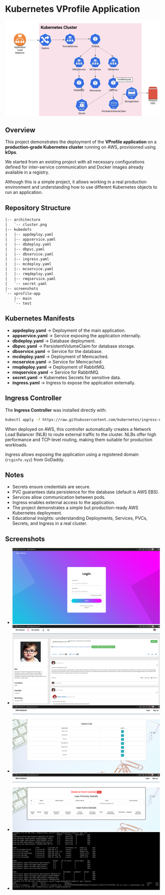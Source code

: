 # Kubernetes VProfile Application

![Architecture](./architecture/cluster.png)

## Overview

This project demonstrates the deployment of the **VProfile application** on a **production-grade Kubernetes cluster** running on AWS, provisioned using **kOps**.

We started from an existing project with all necessary configurations defined for inter-service communication and Docker images already available in a registry.

Although this is a simple project, it allows working in a real production environment and understanding how to use different Kubernetes objects to run an application.

## Repository Structure

```
|-- architecture
|   `-- cluster.png
|-- kubedefs
|   |-- appdeploy.yaml
|   |-- appservice.yaml
|   |-- dbdeploy.yaml
|   |-- dbpvc.yaml
|   |-- dbservice.yaml
|   |-- ingress.yaml
|   |-- mcdeploy.yaml
|   |-- mcservice.yaml
|   |-- rmqdeploy.yaml
|   |-- rmqservice.yaml
|   `-- secret.yaml
|-- screenshots
`-- vprofile-app
    |-- main
    `-- test
```

## Kubernetes Manifests

* **appdeploy.yaml** → Deployment of the main application.
* **appservice.yaml** → Service exposing the application internally.
* **dbdeploy.yaml** → Database deployment.
* **dbpvc.yaml** → PersistentVolumeClaim for database storage.
* **dbservice.yaml** → Service for the database.
* **mcdeploy.yaml** → Deployment of Memcached.
* **mcservice.yaml** → Service for Memcached.
* **rmqdeploy.yaml** → Deployment of RabbitMQ.
* **rmqservice.yaml** → Service for RabbitMQ.
* **secret.yaml** → Kubernetes Secrets for sensitive data.
* **ingress.yaml** → Ingress to expose the application externally.

## Ingress Controller

The **Ingress Controller** was installed directly with:

```bash
kubectl apply -f https://raw.githubusercontent.com/kubernetes/ingress-nginx/controller-v1.1.3/deploy/static/provider/aws/deploy.yaml
```

When deployed on AWS, this controller automatically creates a Network Load Balancer (NLB) to route external traffic to the cluster. NLBs offer high performance and TCP-level routing, making them suitable for production workloads. 

Ingress allows exposing the application using a registered domain (`rcginfo.xyz`) from GoDaddy.


## Notes

* Secrets ensure credentials are secure.
* PVC guarantees data persistence for the database (default is AWS EBS).
* Services allow communication between pods.
* Ingress enables external access to the application.
* The project demonstrates a simple but production-ready AWS Kubernetes deployment.
* Educational insights: understanding Deployments, Services, PVCs, Secrets, and Ingress in a real cluster.

## Screenshots

* ![App Screen 1](./screenshots/app-1.png)
* ![App Screen 2](./screenshots/app-2.png)
* ![App Screen 3](./screenshots/app-3.png)
* ![App Screen 4](./screenshots/app-4.png)
* ![Kubernetes Objects Running](./screenshots/k8s_objects_running.png)
